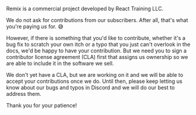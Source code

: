 Remix is a commercial project developed by React Training LLC.

We do not ask for contributions from our subscribers. After all, that's what
you're paying *us* for. 😅

However, if there is something that you'd like to contribute, whether it's a bug
fix to scratch your own itch or a typo that you just can't overlook in the docs,
we'd be happy to have your contribution. But we need you to sign a contributor
license agreement (CLA) first that assigns us ownership so we are able to
include it in the software we sell.

We don't yet have a CLA, but we are working on it and we will be able to accept
your contributions once we do. Until then, please keep letting us know about our
bugs and typos in Discord and we will do our best to address them.

Thank you for your patience!
